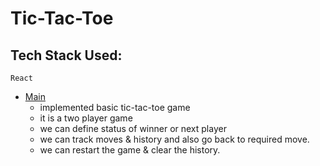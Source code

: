 # Tic-Tac-Toe

## Tech Stack Used:
    React
    
* [Main](./src/App.js)
    - implemented basic tic-tac-toe game
    - it is a two player game
    - we can define status of winner or next player
    - we can track moves & history and also go back to required move.
    - we can restart the game & clear the history.
